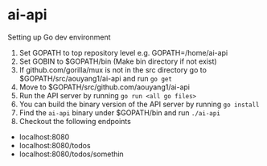 # ai-api

Setting up Go dev environment

1. Set GOPATH to top repository level e.g. GOPATH=/home/ai-api
2. Set GOBIN to $GOPATH/bin (Make bin directory if not exist)
3. If github.com/gorilla/mux is not in the src directory go to $GOPATH/src/aouyang1/ai-api and run `go get`
4. Move to $GOPATH/src/github.com/aouyang1/ai-api
4. Run the API server by running `go run <all go files>`
5. You can build the binary version of the API server by running `go install`
6. Find the `ai-api` binary under $GOPATH/bin and run `./ai-api`
7. Checkout the following endpoints

* localhost:8080
* localhost:8080/todos
* localhost:8080/todos/somethin


